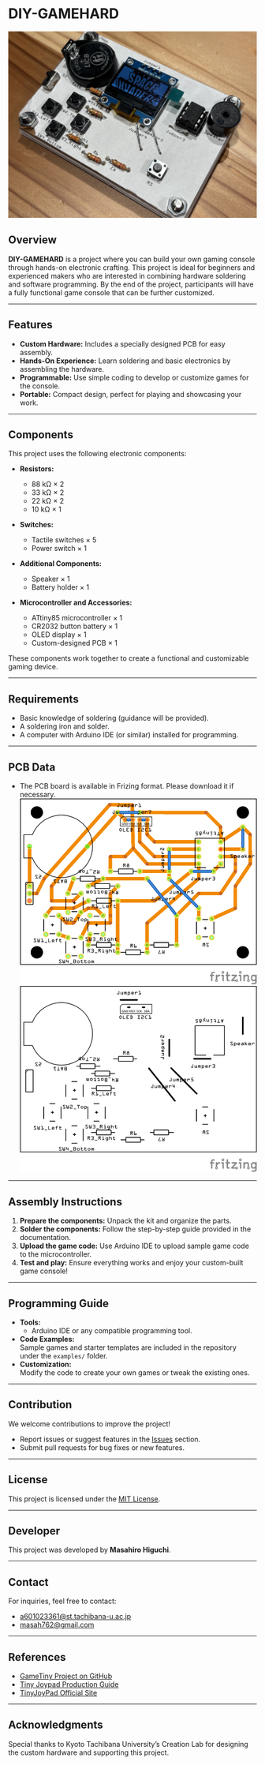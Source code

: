 # DIY-GAMEHARD
![Game Console Image](IMG_8037.jpg)

## Overview  
**DIY-GAMEHARD** is a project where you can build your own gaming console through hands-on electronic crafting. This project is ideal for beginners and experienced makers who are interested in combining hardware soldering and software programming. By the end of the project, participants will have a fully functional game console that can be further customized.

---

## Features  
- **Custom Hardware:** Includes a specially designed PCB for easy assembly.  
- **Hands-On Experience:** Learn soldering and basic electronics by assembling the hardware.  
- **Programmable:** Use simple coding to develop or customize games for the console.  
- **Portable:** Compact design, perfect for playing and showcasing your work.  

---

## Components  

This project uses the following electronic components:

- **Resistors:**  
  - 88 kΩ × 2  
  - 33 kΩ × 2  
  - 22 kΩ × 2  
  - 10 kΩ × 1  

- **Switches:**  
  - Tactile switches × 5  
  - Power switch × 1  

- **Additional Components:**  
  - Speaker × 1  
  - Battery holder × 1  

- **Microcontroller and Accessories:**  
  - ATtiny85 microcontroller × 1  
  - CR2032 button battery × 1  
  - OLED display × 1  
  - Custom-designed PCB × 1  

These components work together to create a functional and customizable gaming device.  

---

## Requirements  
- Basic knowledge of soldering (guidance will be provided).  
- A soldering iron and solder.  
- A computer with Arduino IDE (or similar) installed for programming.  

---
## PCB Data  
- The PCB board is available in Frizing format. Please download it if necessary.
![PCB Top](beta_JoyPad_プリント基板2.png)![PCB Silkprint](beta_JoyPad_プリント基板.png)
---
## Assembly Instructions  
1. **Prepare the components:** Unpack the kit and organize the parts.  
2. **Solder the components:** Follow the step-by-step guide provided in the documentation.  
3. **Upload the game code:** Use Arduino IDE to upload sample game code to the microcontroller.  
4. **Test and play:** Ensure everything works and enjoy your custom-built game console!  

---

## Programming Guide  
- **Tools:**  
  - Arduino IDE or any compatible programming tool.  
- **Code Examples:**  
  Sample games and starter templates are included in the repository under the `examples/` folder.  
- **Customization:**  
  Modify the code to create your own games or tweak the existing ones.

---

## Contribution  
We welcome contributions to improve the project!  
- Report issues or suggest features in the [Issues](#) section.  
- Submit pull requests for bug fixes or new features.  

---

## License  
This project is licensed under the [MIT License](LICENSE).  

---

## Developer  
This project was developed by **Masahiro Higuchi**.  

---

## Contact  
For inquiries, feel free to contact:  
- a601023361@st.tachibana-u.ac.jp  
- masah762@gmail.com  

---

## References  
- [GameTiny Project on GitHub](https://github.com/cheungbx/gametiny)  
- [Tiny Joypad Production Guide](https://burariweb.info/electronic-work/tiny-joypad-production.html)  
- [TinyJoyPad Official Site](https://www.tinyjoypad.com/tinyjoypad_attiny85)  

---

## Acknowledgments  
Special thanks to Kyoto Tachibana University’s Creation Lab for designing the custom hardware and supporting this project.  
